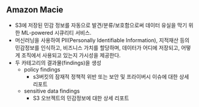 Amazon Macie
---

- S3에 저장된 민감 정보를 자동으로 발견/분류/보호함으로써 데이터 유실을 막기 위한 ML-powered 시큐리티 서비스.
- 머신러닝을 사용하여 PII(Personally Identifiable Information), 지적재산 등의 민감정보를 인식하고,  비즈니스 가치를 할당하며, 데이터가 어디에 저장되고, 어떻게 조직에서 사용되고 있는지 가시성을 제공한다.
- 두 카테고리의 결과물(findings)을 생성
  - policy findings
    - s3버킷의 잠재적 정책적 위반 또는 보안 및 프라이버시 이슈에 대한 상세 리포트
  - sensitive data findings
    - S3 오브젝트의 민감정보에 대한 상세 리포트
